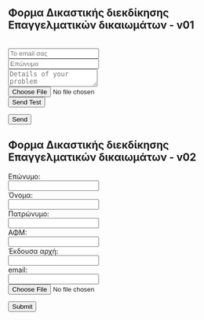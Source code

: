 ## Φορμα Δικαστικής διεκδίκησης Επαγγελματικών δικαιωμάτων - v01


<!-- modify this form HTML and place wherever you want your form -->

  
<form method="POST" action="https://formspree.io/FORM_ID" enctype="multipart/form-data"><br>
 <input type="email" name="email" placeholder="Το email σας"><br>
<input type="lastname" name="lastname" placeholder="Επώνυμο"><br>
 <textarea name="message" placeholder="Details of your problem"></textarea><br>
 <input type="file" name="attachment" accept="image/png, image/jpeg"><br>
 <button type="submit">Send Test</button>
</form>
  
  <button type="submit">Send</button>
</form>

## Φορμα Δικαστικής διεκδίκησης Επαγγελματικών δικαιωμάτων  - v02

<form>

  <label for="lname">Επώνυμο:</label><br>
  <input type="text" id="lname" name="lname"><br>
  <label for="fname">Όνομα:</label><br>
  <input type="text" id="fname" name="fname"><br>
  <label for="fathern">Πατρώνυμο:</label><br>
  <input type="text" id="fathern" name="fathern"><br>
  <label for="afm">ΑΦΜ:</label><br>
  <input type="text" id="afm" name="afm"><br>
  <label for="ekda">Έκδουσα αρχή:</label><br>
  <input type="text" id="ekda" name="ekda"><br>
  <label for="email">email:</label><br>
  <input type="email" id="email" name="email" class="required"><br>
  <input type="file" name="file" id="file" accept=".pdf" class="required" /><br>

  
 <input type="submit"> 
</form>
